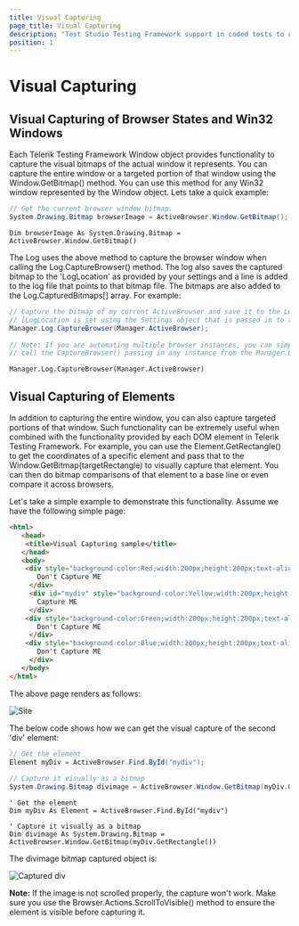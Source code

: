 ```yaml
---
title: Visual Capturing
page_title: Visual Capturing
description: "Test Studio Testing Framework support in coded tests to capture the visual state of the current active application window."
position: 1
---
```

# Visual Capturing


## Visual Capturing of Browser States and Win32 Windows

Each Telerik Testing Framework Window object provides functionality to capture the visual bitmaps of the actual window it represents. You can capture the entire window or a targeted portion of that window using the Window.GetBitmap() method. You can use this method for any Win32 window represented by the Window object. Lets take a quick example:


```C#
// Get the current browser window bitmap.
System.Drawing.Bitmap browserImage = ActiveBrowser.Window.GetBitmap();
```
```VB
Dim browserImage As System.Drawing.Bitmap = ActiveBrowser.Window.GetBitmap()
```

The Log uses the above method to capture the browser window when calling the Log.CaptureBrowser() method. The log also saves the captured bitmap to the 'LogLocation' as provided by your settings and a line is added to the log file that points to that bitmap file. The bitmaps are also added to the Log.CapturedBitmaps[] array. For example:


```C#
// Capture the bitmap of my current ActiveBrowser and save it to the LogLocation
// [LogLocation is set using the Settings object that is passed in to the Manager's constructor]
Manager.Log.CaptureBrowser(Manager.ActiveBrowser);
  
// Note: If you are automating multiple browser instances, you can simply
// call the CaptureBrowser() passing in any instance from the Manager.Browser[] collection.
```
```VB
Manager.Log.CaptureBrowser(Manager.ActiveBrowser)
```

## Visual Capturing of Elements

In addition to capturing the entire window, you can also capture targeted portions of that window. Such functionality can be extremely useful when combined with the functionality provided by each DOM element in Telerik Testing Framework. For example, you can use the Element.GetRectangle() to get the coordinates of a specific element and pass that to the Window.GetBitmap(targetRectangle) to visually capture that element. You can then do bitmap comparisons of that element to a base line or even compare it across browsers.
 
Let's take a simple example to demonstrate this functionality. Assume we have the following simple page:

```HTML
<html>
   <head>
    <title>Visual Capturing sample</title>
   </head>
   <body>
    <div style="background-color:Red;width:200px;height:200px;text-align:center;">
       Don't Capture ME
     </div>
     <div id="mydiv" style="background-color:Yellow;width:200px;height:200px;text-align:center;">
       Capture ME
     </div>
    <div style="background-color:Green;width:200px;height:200px;text-align:center;">
       Don't Capture ME
     </div>
    <div style="background-color:Blue;width:200px;height:200px;text-align:center;">
       Don't Capture ME
     </div>
   </body>
</html>
```

The above page renders as follows:

![Site][1]

The below code shows how we can get the visual capture of the second 'div' element:

```C#
// Get the element
Element myDiv = ActiveBrowser.Find.ById("mydiv");
  
// Capture it visually as a bitmap
System.Drawing.Bitmap divimage = ActiveBrowser.Window.GetBitmap(myDiv.GetRectangle());
```
```VB
' Get the element
Dim myDiv As Element = ActiveBrowser.Find.ById("mydiv")
  
' Capture it visually as a bitmap
Dim divimage As System.Drawing.Bitmap = ActiveBrowser.Window.GetBitmap(myDiv.GetRectangle())
```

The divimage bitmap captured object is:

![Captured div][2]

**Note:** If the image is not scrolled properly, the capture won't work. Make sure you use the Browser.Actions.ScrollToVisible() method to ensure the element is visible before capturing it.

[1]: /img/testing-framework/write-tests-in-code/intermediate-topics-wtc/visual-capturing/fig1.png
[2]: /img/testing-framework/write-tests-in-code/intermediate-topics-wtc/visual-capturing/fig2.png
